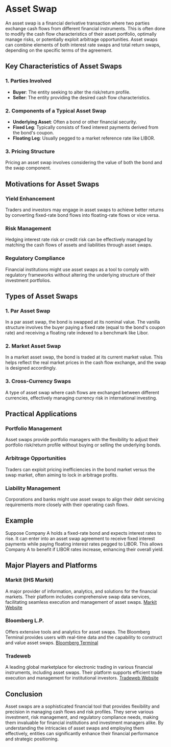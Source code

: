 # Asset Swap

An asset swap is a financial derivative transaction where two parties exchange cash flows from different financial instruments. This is often done to modify the cash flow characteristics of their asset portfolio, optimally manage risks, or potentially exploit arbitrage opportunities. Asset swaps can combine elements of both interest rate swaps and total return swaps, depending on the specific terms of the agreement.

## Key Characteristics of Asset Swaps

### 1. Parties Involved
- **Buyer**: The entity seeking to alter the risk/return profile.
- **Seller**: The entity providing the desired cash flow characteristics.

### 2. Components of a Typical Asset Swap
- **Underlying Asset**: Often a bond or other financial security.
- **Fixed Leg**: Typically consists of fixed interest payments derived from the bond's coupon.
- **Floating Leg**: Usually pegged to a market reference rate like LIBOR.

### 3. Pricing Structure
Pricing an asset swap involves considering the value of both the bond and the swap component. 

## Motivations for Asset Swaps

### Yield Enhancement
Traders and investors may engage in asset swaps to achieve better returns by converting fixed-rate bond flows into floating-rate flows or vice versa.

### Risk Management
Hedging interest rate risk or credit risk can be effectively managed by matching the cash flows of assets and liabilities through asset swaps.

### Regulatory Compliance
Financial institutions might use asset swaps as a tool to comply with regulatory frameworks without altering the underlying structure of their investment portfolios.

## Types of Asset Swaps

### 1. Par Asset Swap
In a par asset swap, the bond is swapped at its nominal value. The vanilla structure involves the buyer paying a fixed rate (equal to the bond's coupon rate) and receiving a floating rate indexed to a benchmark like Libor.

### 2. Market Asset Swap
In a market asset swap, the bond is traded at its current market value. This helps reflect the real market prices in the cash flow exchange, and the swap is designed accordingly.

### 3. Cross-Currency Swaps
A type of asset swap where cash flows are exchanged between different currencies, effectively managing currency risk in international investing.

## Practical Applications

### Portfolio Management
Asset swaps provide portfolio managers with the flexibility to adjust their portfolio risk/return profile without buying or selling the underlying bonds.

### Arbitrage Opportunities
Traders can exploit pricing inefficiencies in the bond market versus the swap market, often aiming to lock in arbitrage profits.

### Liability Management
Corporations and banks might use asset swaps to align their debt servicing requirements more closely with their operating cash flows.

## Example

Suppose Company A holds a fixed-rate bond and expects interest rates to rise. It can enter into an asset swap agreement to receive fixed interest payments while paying floating interest rates pegged to LIBOR. This allows Company A to benefit if LIBOR rates increase, enhancing their overall yield.

## Major Players and Platforms

### Markit (IHS Markit)
A major provider of information, analytics, and solutions for the financial markets. Their platform includes comprehensive swap data services, facilitating seamless execution and management of asset swaps.
[Markit Website](https://ihsmarkit.com)

### Bloomberg L.P.
Offers extensive tools and analytics for asset swaps. The Bloomberg Terminal provides users with real-time data and the capability to construct and value asset swaps.
[Bloomberg Terminal](https://www.bloomberg.com/professional/solution/bloomberg-terminal/)

### Tradeweb
A leading global marketplace for electronic trading in various financial instruments, including asset swaps. Their platform supports efficient trade execution and management for institutional investors.
[Tradeweb Website](https://www.tradeweb.com)

## Conclusion

Asset swaps are a sophisticated financial tool that provides flexibility and precision in managing cash flows and risk profiles. They serve various investment, risk management, and regulatory compliance needs, making them invaluable for financial institutions and investment managers alike. By understanding the intricacies of asset swaps and employing them effectively, entities can significantly enhance their financial performance and strategic positioning.